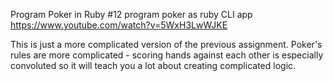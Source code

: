 Program Poker in Ruby
#12 program poker as ruby CLI app https://www.youtube.com/watch?v=5WxH3LwWJKE

This is just a more complicated version of the previous assignment. Poker's rules are more complicated - scoring hands against each other is especially convoluted so it will teach you a lot about creating complicated logic.